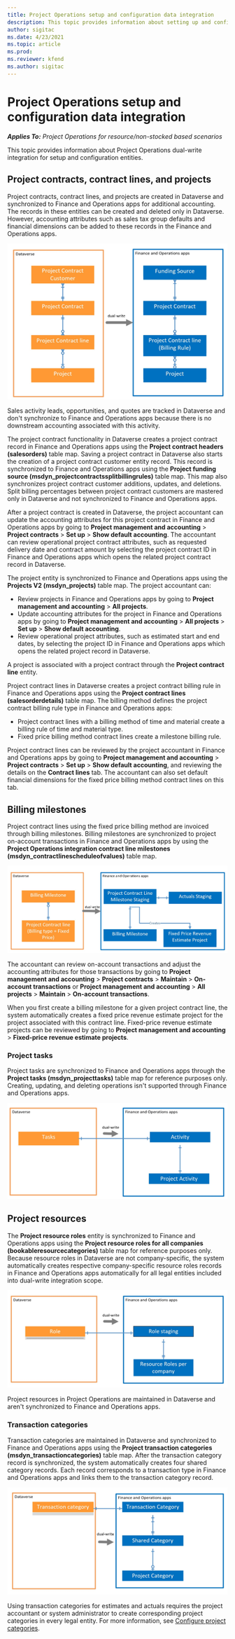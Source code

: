 ```yaml
---
title: Project Operations setup and configuration data integration
description: This topic provides information about setting up and configuring Project Operations dual-write maps. 
author: sigitac
ms.date: 4/23/2021
ms.topic: article
ms.prod:
ms.reviewer: kfend 
ms.author: sigitac
---
```


# Project Operations setup and configuration data integration

_**Applies To:** Project Operations for resource/non-stocked based scenarios_

This topic provides information about Project Operations dual-write integration for setup and configuration entities.

## Project contracts, contract lines, and projects

Project contracts, contract lines, and projects are created in Dataverse and synchronized to Finance and Operations apps for additional accounting. The records in these entities can be created and deleted only in Dataverse. However, accounting attributes such as sales tax group defaults and financial dimensions can be added to these records in the Finance and Operations apps.

  ![Project contract integration concepts.](./media/1ProjectContract.jpg)

Sales activity leads, opportunities, and quotes are tracked in Dataverse and don't synchronize to Finance and Operations apps because there is no downstream accounting associated with this activity.

The project contract functionality in Dataverse creates a project contract record in Finance and Operations apps using the **Project contract headers (salesorders)** table map. Saving a project contract in Dataverse also starts the creation of a project contract customer entity record. This record is synchronized to Finance and Operations apps using the **Project funding source (msdyn\_projectcontractssplitbillingrules)** table map. This map also synchronizes project contract customer additions, updates, and deletions. Split billing percentages between project contract customers are mastered only in Dataverse and not synchronized to Finance and Operations apps.

After a project contract is created in Dataverse, the project accountant can update the accounting attributes for this project contract in Finance and Operations apps by going to **Project management and accounting** > **Project contracts** > **Set up** > **Show default accounting**. The accountant can review operational project contract attributes, such as requested delivery date and contract amount by selecting the project contract ID in Finance and Operations apps which opens the related project contract record in Dataverse.

The project entity is synchronized to Finance and Operations apps using the **Projects V2 (msdyn\_projects)** table map. The project accountant can:

  - Review projects in Finance and Operations apps by going to **Project management and accounting** > **All projects**. 
  - Update accounting attributes for the project in Finance and Operations apps by going to **Project management and accounting** > **All projects** > **Set up** > **Show default accounting**.  
  - Review operational project attributes, such as estimated start and end dates, by selecting the project ID in Finance and Operations apps which opens the related project record in Dataverse.

A project is associated with a project contract through the **Project contract line** entity.

Project contract lines in Dataverse creates a project contract billing rule in Finance and Operations apps using the **Project contract lines (salesorderdetails)** table map. The billing method defines the project contract billing rule type in Finance and Operations apps:

  - Project contract lines with a billing method of time and material create a billing rule of time and material type.
  - Fixed price billing method contract lines create a milestone billing rule.

Project contract lines can be reviewed by the project accountant in Finance and Operations apps by going to **Project management and accounting** > **Project contracts** > **Set up** > **Show default accounting**, and reviewing the details on the **Contract lines** tab. The accountant can also set default financial dimensions for the fixed price billing method contract lines on this tab.

## Billing milestones

Project contract lines using the fixed price billing method are invoiced through billing milestones. Billing milestones are synchronized to project on-account transactions in Finance and Operations apps by using the **Project Operations integration contract line milestones (msdyn\_contractlinescheduleofvalues)** table map.

  ![Billing milestones integration.](./media/2Milestones.jpg)

The accountant can review on-account transactions and adjust the accounting attributes for those transactions by going to **Project management and accounting** > **Project contracts** > **Maintain** > **On-account transactions** or **Project management and accounting** > **All projects** > **Maintain** > **On-account transactions**.

When you first create a billing milestone for a given project contract line, the system automatically creates a fixed price revenue estimate project for the project associated with this contract line. Fixed-price revenue estimate projects can be reviewed by going to **Project management and accounting** > **Fixed-price revenue estimate projects**.

### Project tasks

Project tasks are synchronized to Finance and Operations apps through the **Project tasks (msdyn\_projecttasks)** table map for reference purposes only. Creating, updating, and deleting operations isn't supported through Finance and Operations apps.

  ![Project tasks integration.](./media/3Tasks.jpg)

## Project resources

The **Project resource roles** entity is synchronized to Finance and Operations apps using the **Project resource roles for all companies (bookableresourcecategories)** table map for reference purposes only. Because resource roles in Dataverse are not company-specific, the system automatically creates respective company-specific resource roles records in Finance and Operations apps automatically for all legal entities included into dual-write integration scope.

![Resource roles integration.](./media/5Resources.jpg)

Project resources in Project Operations are maintained in Dataverse and aren't synchronized to Finance and Operations apps.

### Transaction categories

Transaction categories are maintained in Dataverse and synchronized to Finance and Operations apps using the **Project transaction categories (msdyn\_transactioncategories)** table map. After the transaction category record is synchronized, the system automatically creates four shared category records. Each record corresponds to a transaction type in Finance and Operations apps and links them to the transaction category record.

![Transaction categories integration.](./media/4TransactionCategories.jpg)

Using transaction categories for estimates and actuals requires the project accountant or system administrator to create corresponding project categories in every legal entity. For more information, see [Configure project categories](../project-accounting/configure-project-categories.md).
